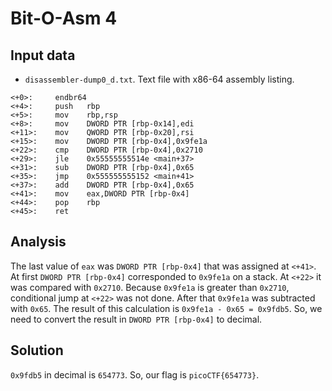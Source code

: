 # Bit-O-Asm 4

## Input data

* `disassembler-dump0_d.txt`.
    Text file with x86-64 assembly listing.

```assembly
<+0>:     endbr64 
<+4>:     push   rbp
<+5>:     mov    rbp,rsp
<+8>:     mov    DWORD PTR [rbp-0x14],edi
<+11>:    mov    QWORD PTR [rbp-0x20],rsi
<+15>:    mov    DWORD PTR [rbp-0x4],0x9fe1a
<+22>:    cmp    DWORD PTR [rbp-0x4],0x2710
<+29>:    jle    0x55555555514e <main+37>
<+31>:    sub    DWORD PTR [rbp-0x4],0x65
<+35>:    jmp    0x555555555152 <main+41>
<+37>:    add    DWORD PTR [rbp-0x4],0x65
<+41>:    mov    eax,DWORD PTR [rbp-0x4]
<+44>:    pop    rbp
<+45>:    ret
```

## Analysis

The last value of `eax` was `DWORD PTR [rbp-0x4]` that was assigned at `<+41>`.
At first `DWORD PTR [rbp-0x4]` corresponded to `0x9fe1a` on a stack.
At `<+22>` it was compared with `0x2710`.
Because `0x9fe1a` is greater than `0x2710`, conditional jump at `<+22>` was not done.
After that `0x9fe1a` was subtracted with `0x65`.
The result of this calculation is `0x9fe1a - 0x65 = 0x9fdb5`.
So, we need to convert the result in `DWORD PTR [rbp-0x4]` to decimal.

## Solution

`0x9fdb5` in decimal is `654773`. So, our flag is `picoCTF{654773}`.
